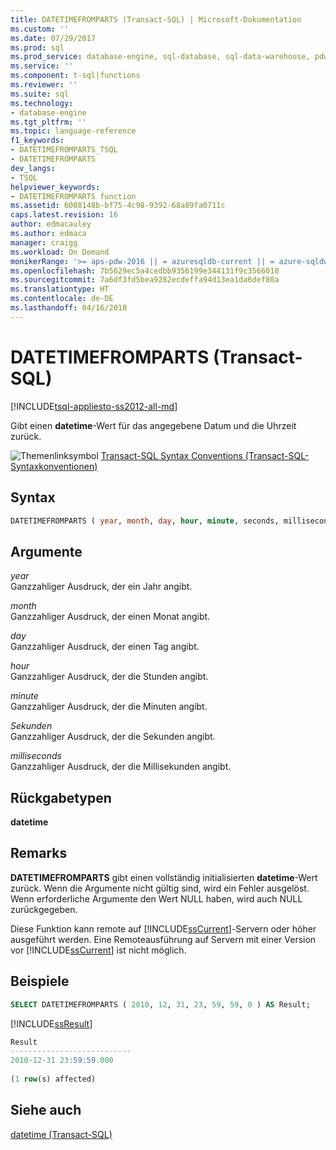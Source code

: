 ```yaml
---
title: DATETIMEFROMPARTS (Transact-SQL) | Microsoft-Dokumentation
ms.custom: ''
ms.date: 07/29/2017
ms.prod: sql
ms.prod_service: database-engine, sql-database, sql-data-warehouse, pdw
ms.service: ''
ms.component: t-sql|functions
ms.reviewer: ''
ms.suite: sql
ms.technology:
- database-engine
ms.tgt_pltfrm: ''
ms.topic: language-reference
f1_keywords:
- DATETIMEFROMPARTS_TSQL
- DATETIMEFROMPARTS
dev_langs:
- TSQL
helpviewer_keywords:
- DATETIMEFROMPARTS function
ms.assetid: 6008148b-bf75-4c98-9392-68a89fa0711c
caps.latest.revision: 16
author: edmacauley
ms.author: edmaca
manager: craigg
ms.workload: On Demand
monikerRange: '>= aps-pdw-2016 || = azuresqldb-current || = azure-sqldw-latest || >= sql-server-2016 || = sqlallproducts-allversions'
ms.openlocfilehash: 7b5629ec5a4cedbb9356199e344131f9c3566018
ms.sourcegitcommit: 7a6df3fd5bea9282ecdeffa94d13ea1da6def80a
ms.translationtype: HT
ms.contentlocale: de-DE
ms.lasthandoff: 04/16/2018
---
```

# <a name="datetimefromparts-transact-sql"></a>DATETIMEFROMPARTS (Transact-SQL)
[!INCLUDE[tsql-appliesto-ss2012-all-md](../../includes/tsql-appliesto-ss2012-all-md.md)]

Gibt einen **datetime**-Wert für das angegebene Datum und die Uhrzeit zurück.
  
![Themenlinksymbol](../../database-engine/configure-windows/media/topic-link.gif "Topic link icon") [Transact-SQL Syntax Conventions (Transact-SQL-Syntaxkonventionen)](../../t-sql/language-elements/transact-sql-syntax-conventions-transact-sql.md)
  
## <a name="syntax"></a>Syntax  
  
```sql
DATETIMEFROMPARTS ( year, month, day, hour, minute, seconds, milliseconds )  
```  
  
## <a name="arguments"></a>Argumente  
*year*  
Ganzzahliger Ausdruck, der ein Jahr angibt.
  
*month*  
Ganzzahliger Ausdruck, der einen Monat angibt.
  
*day*  
Ganzzahliger Ausdruck, der einen Tag angibt.
  
*hour*  
Ganzzahliger Ausdruck, der die Stunden angibt.
  
*minute*  
Ganzzahliger Ausdruck, der die Minuten angibt.
  
*Sekunden*  
Ganzzahliger Ausdruck, der die Sekunden angibt.
  
*milliseconds*  
Ganzzahliger Ausdruck, der die Millisekunden angibt.
  
## <a name="return-types"></a>Rückgabetypen
**datetime**
  
## <a name="remarks"></a>Remarks  
**DATETIMEFROMPARTS** gibt einen vollständig initialisierten **datetime**-Wert zurück. Wenn die Argumente nicht gültig sind, wird ein Fehler ausgelöst. Wenn erforderliche Argumente den Wert NULL haben, wird auch NULL zurückgegeben.
  
Diese Funktion kann remote auf [!INCLUDE[ssCurrent](../../includes/sscurrent-md.md)]-Servern oder höher ausgeführt werden. Eine Remoteausführung auf Servern mit einer Version vor [!INCLUDE[ssCurrent](../../includes/sscurrent-md.md)] ist nicht möglich.
  
## <a name="examples"></a>Beispiele  
  
```sql
SELECT DATETIMEFROMPARTS ( 2010, 12, 31, 23, 59, 59, 0 ) AS Result;  
```  
  
[!INCLUDE[ssResult](../../includes/ssresult-md.md)]
  
```sql
Result  
---------------------------  
2010-12-31 23:59:59.000  
  
(1 row(s) affected)  
```  
  
## <a name="see-also"></a>Siehe auch
[datetime &#40;Transact-SQL&#41;](../../t-sql/data-types/datetime-transact-sql.md)
  
  

